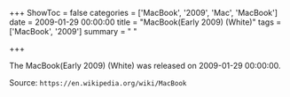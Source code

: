 +++
ShowToc = false
categories = ['MacBook', '2009', 'Mac', 'MacBook']
date = 2009-01-29 00:00:00
title = "MacBook(Early 2009) (White)"
tags = ['MacBook', '2009']
summary = " "

+++

The MacBook(Early 2009) (White) was released on 2009-01-29 00:00:00.

Source: `https://en.wikipedia.org/wiki/MacBook`



